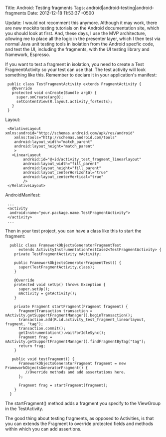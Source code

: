 Title: Android: Testing fragments
Tags: android|android-testing|android-fragments
Date: 2012-12-18 11:53:37 -0500 

Update: I would not recomment this anymore. Although it may work, there are new mockito testing tutorials on the Android documentation site, which you should look at first. And, these days, I use the MVP architecture, allowing me to place all the logic in the presenter layer, which I then test via normal Java unit testing tools in isolation from the Android specfic code, and test the UI, including the fragments, with the UI testing library and framework, Espresso.


If you want to test a fragment in isolation, you need to create a Test FragmentActivity so your test can use that. The test activity will look something like this. Remember to declare it in your application's manifest:

     public class TestFragmentActivity extends FragmentActivity {
       @Override
       protected void onCreate(Bundle arg0) {
         super.onCreate(arg0);
         setContentView(R.layout.activity_fortests);
       }
     }

Layout:

     <RelativeLayout xmlns:android="http://schemas.android.com/apk/res/android"
        xmlns:tools="http://schemas.android.com/tools"
        android:layout_width="match_parent"
        android:layout_height="match_parent"
        >
       <LinearLayout
            android:id="@+id/activity_test_fragment_linearlayout"
            android:layout_width="fill_parent"
            android:layout_height="fill_parent"
            android:layout_centerHorizontal="true"
            android:layout_centerVertical="true"
            />
     </RelativeLayout>

AndroidManifest:

     ...
     <activity
      android:name="your.package.name.TestFragmentActivity">
     </activity>
     ...

Then in your test project, you can have a class like this to start the fragment:

      public class FrameworkObjectsGeneratorFragmentTest 
          extends ActivityInstrumentationTestCase2<TestFragmentActivity> {
        private TestFragmentActivity mActivity;
     
        public FrameworkObjectsGeneratorFragmentTest() {
          super(TestFragmentActivity.class);
        }
     
        @Override
        protected void setUp() throws Exception {
          super.setUp();
          mActivity = getActivity();
        }
      
        private Fragment startFragment(Fragment fragment) {
          FragmentTransaction transaction = mActivity.getSupportFragmentManager().beginTransaction();
          transaction.add(R.id.activity_test_fragment_linearlayout, fragment, "tag");
          transaction.commit();
          getInstrumentation().waitForIdleSync();
          Fragment frag = mActivity.getSupportFragmentManager().findFragmentByTag("tag");
          return frag;
        }
     
       public void testFragment() {
          FrameworkObjectsGeneratorFragment fragment = new FrameworkObjectsGeneratorFragment() {
             //Override methods and add assertations here.
          };
      
          Fragment frag = startFragment(fragment);
        }
      }

The startFragment() method adds a fragment you specify to the ViewGroup in the TestActivity. 

The good thing about testing fragments, as opposed to Activities, is that you can extends the Fragment to override protected fields and methods within which you can add assertions.

